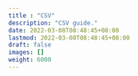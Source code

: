 ```yaml
---
title : "CSV"
description: "CSV guide."
date: 2022-03-08T08:48:45+08:00
lastmod: 2022-03-08T08:48:45+08:00
draft: false
images: []
weight: 6000
---
```

